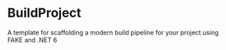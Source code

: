 # BuildProject
A template for scaffolding a modern build pipeline for your project using FAKE and .NET 6
